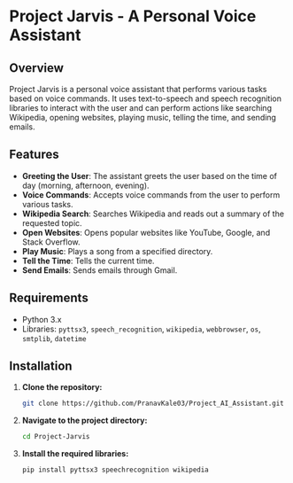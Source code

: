 # Project Jarvis - A Personal Voice Assistant

## Overview

Project Jarvis is a personal voice assistant that performs various tasks based on voice commands. It uses text-to-speech and speech recognition libraries to interact with the user and can perform actions like searching Wikipedia, opening websites, playing music, telling the time, and sending emails.

## Features

- **Greeting the User**: The assistant greets the user based on the time of day (morning, afternoon, evening).
- **Voice Commands**: Accepts voice commands from the user to perform various tasks.
- **Wikipedia Search**: Searches Wikipedia and reads out a summary of the requested topic.
- **Open Websites**: Opens popular websites like YouTube, Google, and Stack Overflow.
- **Play Music**: Plays a song from a specified directory.
- **Tell the Time**: Tells the current time.
- **Send Emails**: Sends emails through Gmail.

## Requirements

- Python 3.x
- Libraries: `pyttsx3`, `speech_recognition`, `wikipedia`, `webbrowser`, `os`, `smtplib`, `datetime`

## Installation

1. **Clone the repository:**
   
   ```bash
   git clone https://github.com/PranavKale03/Project_AI_Assistant.git

2. **Navigate to the project directory:**
   
   ```bash
   cd Project-Jarvis

3. **Install the required libraries:**
   
   ```bash
   pip install pyttsx3 speechrecognition wikipedia
